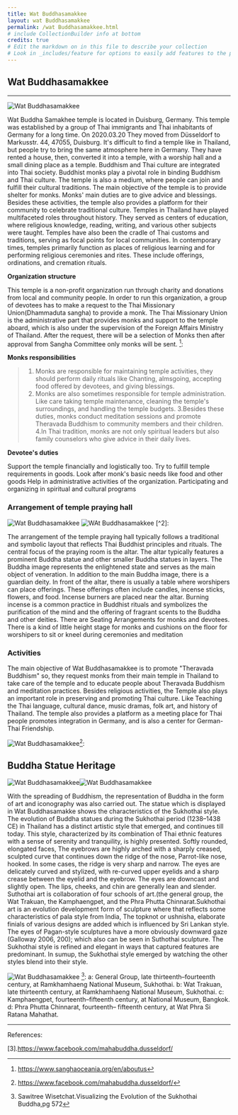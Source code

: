 ```yaml
---
title: Wat Buddhasamakkee
layout: wat Buddhasamakkee
permalink: /wat Buddhasamakkee.html
# include CollectionBuilder info at bottom
credits: true
# Edit the markdown on in this file to describe your collection
# Look in _includes/feature for options to easily add features to the page
---
```

## Wat Buddhasamakkee
-----------------------
![Wat Buddhasamakkee](https://raw.githubusercontent.com/Din977/projectstatue/main/objects/coverbanner.jpg)



Wat Buddha Samakhee temple is located in Duisburg, Germany. This temple was established by a group of Thai immigrants and Thai inhabitants of Germany for a long time. On 2020.03.20 They moved from Düsseldorf to Markusstr. 44, 47055, Duisburg. It's difficult to find a temple like  in Thailand, but people try to bring the same atmosphere here in Germany. They have rented a house, then, converted it into a temple, with a worship hall and a small dining place as a temple.
Buddhism and Thai culture are integrated into Thai society. Buddhist monks play a pivotal role in binding Buddhism and Thai culture. The temple is also a medium, where people can join and fulfill their cultural traditions. The main objective of the temple is to provide shelter for monks. Monks' main duties are to give advice and blessings. Besides these activities, the temple also provides a platform for their community to celebrate traditional culture. Temples in Thailand have played multifaceted roles throughout history. They served as centers of education, where religious knowledge, reading, writing, and various other subjects were taught. Temples have also been the cradle of Thai customs and traditions, serving as focal points for local communities. In contemporary times, temples primarily function as places of religious learning and for performing religious ceremonies and rites. These include offerings, ordinations, and cremation rituals.

**Organization structure**

This temple is a non-profit organization run through charity and donations from local and community people. In order to run this organization, a group of devotees has to make a request to the Thai Missionary  Union(Dhammaduta sangha) to provide a monk. The Thai Missionary Union is the administrative part that provides monks and support to the temple aboard, which is also under the supervision of the Foreign Affairs Ministry of Thailand. After the request, there will be a selection of Monks then after approval from Sangha Committee only monks will be sent. [^1]:

**Monks responsibilities**
>1. Monks are responsible for maintaining temple activities, they should perform daily rituals like Chanting, almsgoing, accepting food offered by devotees, and giving blessings.
>2. Monks are also sometimes responsible for temple administration. Like care taking temple maintenance, cleaning the temple's surroundings, and handling the temple budgets.
>3.Besides these duties, monks conduct meditation sessions and promote Theravada Buddhism to community members and their children.
>4.In Thai tradition, monks are not only spiritual leaders but also family counselors who give advice in their daily lives.



**Devotee's duties**

Support the temple financially and logistically too. Try to fulfill temple requirements in goods.
 Look after monk's basic needs like food and other goods
Help in administrative activities of the organization.
Participating and organizing in spiritual and cultural programs




### Arrangement of temple praying hall
![Wat Buddhasamakkee](https://raw.githubusercontent.com/Din977/projectstatue/main/objects/seat.jpg)
![WAt Buddhasamakkee](https://raw.githubusercontent.com/Din977/projectstatue/main/objects/arrangement.jpg) [^2]:

The arrangement of the temple praying hall typically follows a traditional and symbolic layout that reflects Thai Buddhist principles and rituals. The central focus of the praying room is the altar. The altar typically features a prominent Buddha statue and other smaller Buddha statues in layers. The Buddha image represents the enlightened state and serves as the main object of veneration. In addition to the main Buddha image, there is a guardian deity. In front of the altar, there is usually a table where worshipers can place offerings. These offerings often include candles, incense sticks, flowers, and food. Incense burners are placed near the altar. Burning incense is a common practice in Buddhist rituals and symbolizes the purification of the mind and the offering of fragrant scents to the Buddha and other deities. There are Seating Arrangements for monks and devotees. There is a kind of little height stage for monks and cushions on the floor for worshipers to sit or kneel during ceremonies and meditation






### Activities

The main objective of Wat Buddhasamakkee is to promote "Theravada Buddhism" so, they request monks from their main temple in Thailand to take care of the temple and to educate people about Theravada Buddhism and meditation practices.
Besides religious activities, the Temple also plays an important role in preserving and promoting Thai culture. Like Teaching the Thai language, cultural dance, music dramas, folk art, and history of Thailand.
The temple also provides a platform as a meeting place for Thai people promotes integration in Germany, and is also a center for German-Thai Friendship.

![Wat Buddhasamakkee](https://raw.githubusercontent.com/Din977/projectstatue/main/objects/Activities.jpg)[^4]:

















## Buddha Statue Heritage
![Wat Buddhasamakkee](https://raw.githubusercontent.com/Din977/projectstatue/main/objects/statues.jpg)![Wat Buddhasamakkee](https://raw.githubusercontent.com/Din977/projectstatue/main/objects/statues1.JPG)



With the spreading of Buddhism, the representation of Buddha in the form of art and iconography was also carried out. The statue which is displayed in Wat Buddhasamakke shows the characteristics of the Sukhothai style. The evolution of Buddha statues during the Sukhothai period (1238–1438 CE) in Thailand has a distinct artistic style that emerged, and continues till today. This style, characterized by its combination of Thai ethnic features with a sense of  serenity and tranquility, is highly presented. 
Softly rounded, elongated faces,
The eyebrows are highly arched with a sharply creased, sculpted curve that continues down the ridge of the nose,
 Parrot-like nose, hooked. In some cases, the ridge is very sharp and narrow.
The eyes are delicately curved and stylized, with re-curved upper eyelids and a sharp crease between the eyelid and the eyebrow. The eyes are downcast and slightly open.
The lips, cheeks, and chin are generally lean and slender.
Suthothai art is collaboration of four schools of art.(the general group, the Wat Trakuan, the Kamphaengpet, and the Phra Phutta Chinnarat.Sukhothai art is an evolution development form of sculpture where that reflects some characteristics of pala style from India, The topknot or ushnisha, elaborate finials of various designs are added which is influenced by Sri Lankan style. The eyes of Pagan-style sculptures have a more obviously downward gaze (Galloway 2006, 200); which also can be seen in Suthothai sculpture. The Sukhothai style is refined and elegant in ways that captured features are predominant. In sumup, the Sukhothai style emerged by watching the other styles blend into their style.

![Wat Buddhasamakkee](https://raw.githubusercontent.com/Din977/projectstatue/main/objects/sukhothai.jpg) [^5]:
a: General Group, late thirteenth–fourteenth century, at Ramkhamhaeng National Museum, Sukhothai. b: Wat Trakuan, late thirteenth century, at Ramkhamhaeng National Museum, Sukhothai. c: Kamphaengpet, fourteenth–fifteenth century, at National Museum, Bangkok. d: Phra Phutta Chinnarat, fourteenth– fifteenth century, at Wat Phra Si Ratana Mahathat.

--------------------------------------------------------------------------------------------------------------------------------------------------------------
References:

[^1]: https://www.sanghaoceania.org/en/aboutus

[2]:.https://www.facebook.com/mahabuddha.dusseldorf/

[3].https://www.facebook.com/mahabuddha.dusseldorf/

[^4]:https://www.facebook.com/mahabuddha.dusseldorf/

[^5]:Sawitree Wisetchat.Visualizing the Evolution of the Sukhothai Buddha,pg 572



